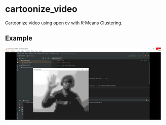 # cartoonize_video
Cartoonize video using open cv with K-Means Clustering.

## Example
![Cartoonize](cartoonize.png)
